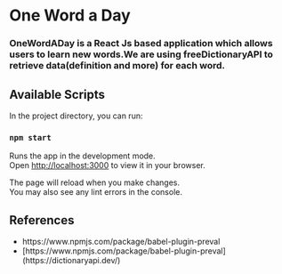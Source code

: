 # One Word a Day

### OneWordADay is a React Js based application which allows users to learn new words.We are using freeDictionaryAPI to retrieve data(definition and more) for each word.


## Available Scripts

In the project directory, you can run:

### `npm start`

Runs the app in the development mode.\
Open [http://localhost:3000](http://localhost:3000) to view it in your browser.

The page will reload when you make changes.\
You may also see any lint errors in the console.

## References 
<ul>
  <li>https://www.npmjs.com/package/babel-plugin-preval</li>
  <li>[https://www.npmjs.com/package/babel-plugin-preval](https://dictionaryapi.dev/)</li>
 </ul>
